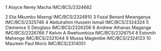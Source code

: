 1	Aloyce Nerey Macha	IMC/BCS/2324682

2	Elia Mkumbo Msengi	IMC/BCS/2324910
3	Fazal Benard Mwanganya	IMC/BCS/2325746
4	Abdulrahim Hussein Ismail	IMC/BCS/2324324
5	Clemence S Deoglass	IMC/BCS/2326206
6	Andrew Athanas Maganga	IMC/BCS/2326766
7	Kelvin A Rwehumbiza	IMC/BCS/2326754
8	Estomih Mahenge	IMC/BCS/2321044
9	Mussa Magembe	IMC/BCS/2324123
10	Maureen Paul Moris	IMC/BCS/2314051
